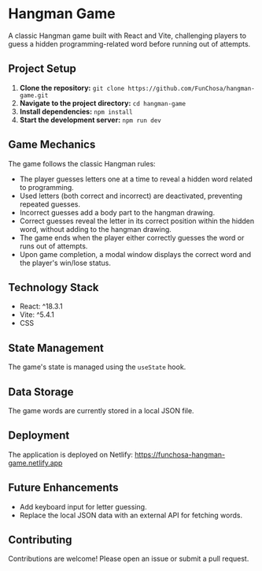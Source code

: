 # Hangman Game

A classic Hangman game built with React and Vite, challenging players to guess a hidden programming-related word before running out of attempts.

## Project Setup

1. **Clone the repository:** `git clone https://github.com/FunChosa/hangman-game.git`
2. **Navigate to the project directory:** `cd hangman-game`
3. **Install dependencies:** `npm install`
4. **Start the development server:** `npm run dev`

## Game Mechanics

The game follows the classic Hangman rules:

* The player guesses letters one at a time to reveal a hidden word related to programming.
* Used letters (both correct and incorrect) are deactivated, preventing repeated guesses.
* Incorrect guesses add a body part to the hangman drawing.
* Correct guesses reveal the letter in its correct position within the hidden word, without adding to the hangman drawing.
* The game ends when the player either correctly guesses the word or runs out of attempts.
* Upon game completion, a modal window displays the correct word and the player's win/lose status.


## Technology Stack

* React: ^18.3.1
* Vite: ^5.4.1
* CSS


## State Management

The game's state is managed using the `useState` hook.

## Data Storage

The game words are currently stored in a local JSON file.

## Deployment

The application is deployed on Netlify: https://funchosa-hangman-game.netlify.app


## Future Enhancements

* Add keyboard input for letter guessing.
* Replace the local JSON data with an external API for fetching words.


## Contributing

Contributions are welcome! Please open an issue or submit a pull request.
